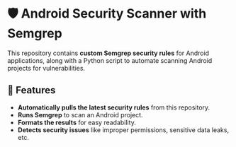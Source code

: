 # 🛡️ Android Security Scanner with Semgrep

This repository contains **custom Semgrep security rules** for Android applications, along with a Python script to automate scanning Android projects for vulnerabilities.

## 🚀 Features
- **Automatically pulls the latest security rules** from this repository.
- **Runs Semgrep** to scan an Android project.
- **Formats the results** for easy readability.
- **Detects security issues** like improper permissions, sensitive data leaks, etc.
